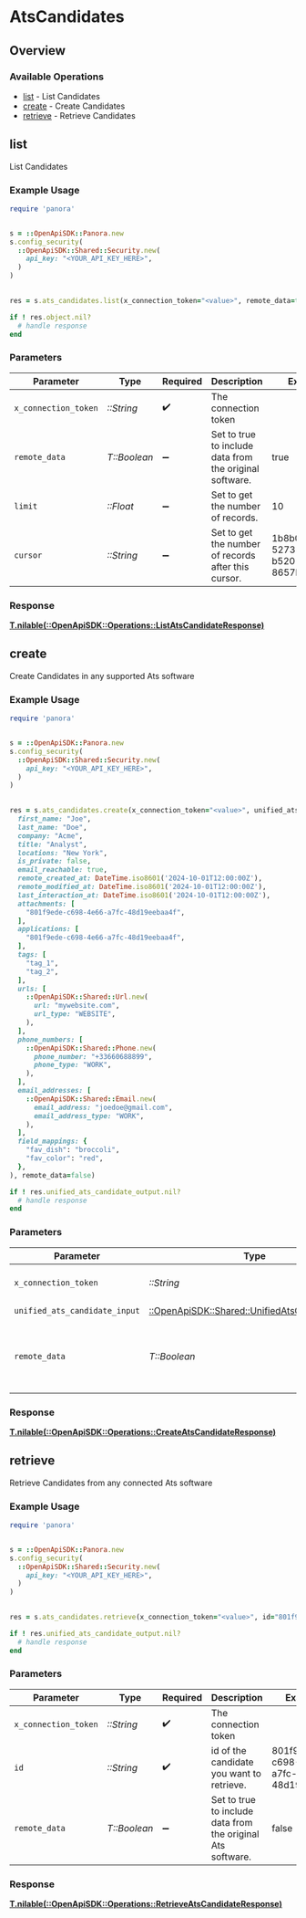 # AtsCandidates

## Overview

### Available Operations

* [list](#list) - List  Candidates
* [create](#create) - Create Candidates
* [retrieve](#retrieve) - Retrieve Candidates

## list

List  Candidates

### Example Usage

```ruby
require 'panora'


s = ::OpenApiSDK::Panora.new
s.config_security(
  ::OpenApiSDK::Shared::Security.new(
    api_key: "<YOUR_API_KEY_HERE>",
  )
)

    
res = s.ats_candidates.list(x_connection_token="<value>", remote_data=true, limit=10.0, cursor="1b8b05bb-5273-4012-b520-8657b0b90874")

if ! res.object.nil?
  # handle response
end

```

### Parameters

| Parameter                                               | Type                                                    | Required                                                | Description                                             | Example                                                 |
| ------------------------------------------------------- | ------------------------------------------------------- | ------------------------------------------------------- | ------------------------------------------------------- | ------------------------------------------------------- |
| `x_connection_token`                                    | *::String*                                              | :heavy_check_mark:                                      | The connection token                                    |                                                         |
| `remote_data`                                           | *T::Boolean*                                            | :heavy_minus_sign:                                      | Set to true to include data from the original software. | true                                                    |
| `limit`                                                 | *::Float*                                               | :heavy_minus_sign:                                      | Set to get the number of records.                       | 10                                                      |
| `cursor`                                                | *::String*                                              | :heavy_minus_sign:                                      | Set to get the number of records after this cursor.     | 1b8b05bb-5273-4012-b520-8657b0b90874                    |

### Response

**[T.nilable(::OpenApiSDK::Operations::ListAtsCandidateResponse)](../../models/operations/listatscandidateresponse.md)**




## create

Create Candidates in any supported Ats software

### Example Usage

```ruby
require 'panora'


s = ::OpenApiSDK::Panora.new
s.config_security(
  ::OpenApiSDK::Shared::Security.new(
    api_key: "<YOUR_API_KEY_HERE>",
  )
)

    
res = s.ats_candidates.create(x_connection_token="<value>", unified_ats_candidate_input=::OpenApiSDK::Shared::UnifiedAtsCandidateInput.new(
  first_name: "Joe",
  last_name: "Doe",
  company: "Acme",
  title: "Analyst",
  locations: "New York",
  is_private: false,
  email_reachable: true,
  remote_created_at: DateTime.iso8601('2024-10-01T12:00:00Z'),
  remote_modified_at: DateTime.iso8601('2024-10-01T12:00:00Z'),
  last_interaction_at: DateTime.iso8601('2024-10-01T12:00:00Z'),
  attachments: [
    "801f9ede-c698-4e66-a7fc-48d19eebaa4f",
  ],
  applications: [
    "801f9ede-c698-4e66-a7fc-48d19eebaa4f",
  ],
  tags: [
    "tag_1",
    "tag_2",
  ],
  urls: [
    ::OpenApiSDK::Shared::Url.new(
      url: "mywebsite.com",
      url_type: "WEBSITE",
    ),
  ],
  phone_numbers: [
    ::OpenApiSDK::Shared::Phone.new(
      phone_number: "+33660688899",
      phone_type: "WORK",
    ),
  ],
  email_addresses: [
    ::OpenApiSDK::Shared::Email.new(
      email_address: "joedoe@gmail.com",
      email_address_type: "WORK",
    ),
  ],
  field_mappings: {
    "fav_dish": "broccoli",
    "fav_color": "red",
  },
), remote_data=false)

if ! res.unified_ats_candidate_output.nil?
  # handle response
end

```

### Parameters

| Parameter                                                                                         | Type                                                                                              | Required                                                                                          | Description                                                                                       | Example                                                                                           |
| ------------------------------------------------------------------------------------------------- | ------------------------------------------------------------------------------------------------- | ------------------------------------------------------------------------------------------------- | ------------------------------------------------------------------------------------------------- | ------------------------------------------------------------------------------------------------- |
| `x_connection_token`                                                                              | *::String*                                                                                        | :heavy_check_mark:                                                                                | The connection token                                                                              |                                                                                                   |
| `unified_ats_candidate_input`                                                                     | [::OpenApiSDK::Shared::UnifiedAtsCandidateInput](../../models/shared/unifiedatscandidateinput.md) | :heavy_check_mark:                                                                                | N/A                                                                                               |                                                                                                   |
| `remote_data`                                                                                     | *T::Boolean*                                                                                      | :heavy_minus_sign:                                                                                | Set to true to include data from the original Ats software.                                       | false                                                                                             |

### Response

**[T.nilable(::OpenApiSDK::Operations::CreateAtsCandidateResponse)](../../models/operations/createatscandidateresponse.md)**




## retrieve

Retrieve Candidates from any connected Ats software

### Example Usage

```ruby
require 'panora'


s = ::OpenApiSDK::Panora.new
s.config_security(
  ::OpenApiSDK::Shared::Security.new(
    api_key: "<YOUR_API_KEY_HERE>",
  )
)

    
res = s.ats_candidates.retrieve(x_connection_token="<value>", id="801f9ede-c698-4e66-a7fc-48d19eebaa4f", remote_data=false)

if ! res.unified_ats_candidate_output.nil?
  # handle response
end

```

### Parameters

| Parameter                                                   | Type                                                        | Required                                                    | Description                                                 | Example                                                     |
| ----------------------------------------------------------- | ----------------------------------------------------------- | ----------------------------------------------------------- | ----------------------------------------------------------- | ----------------------------------------------------------- |
| `x_connection_token`                                        | *::String*                                                  | :heavy_check_mark:                                          | The connection token                                        |                                                             |
| `id`                                                        | *::String*                                                  | :heavy_check_mark:                                          | id of the candidate you want to retrieve.                   | 801f9ede-c698-4e66-a7fc-48d19eebaa4f                        |
| `remote_data`                                               | *T::Boolean*                                                | :heavy_minus_sign:                                          | Set to true to include data from the original Ats software. | false                                                       |

### Response

**[T.nilable(::OpenApiSDK::Operations::RetrieveAtsCandidateResponse)](../../models/operations/retrieveatscandidateresponse.md)**


